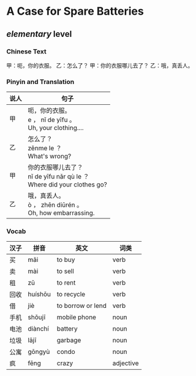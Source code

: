 # A Case for Spare Batteries
## *elementary* level

### Chinese Text
甲：呃，你的衣服。
乙：怎么了？
甲：你的衣服哪儿去了？
乙：哦，真丢人。

### Pinyin and Translation
|说人|句子|
|----|----|
|甲|呃，你的衣服。<br />e ， nǐ de yīfu 。<br />Uh, your clothing....|
|乙|怎么了？<br />zěnme le ？<br />What's wrong?|
|甲|你的衣服哪儿去了？<br />nǐ de yīfu nǎr qù le ？<br />Where did your clothes go?|
|乙|哦，真丢人。<br />ò ， zhēn diūrén 。<br />Oh, how embarrassing.|
### Vocab
|汉子|拼音|英文|词类|
|----|----|----|----|
|买|mǎi|to buy|verb|
|卖|mài|to sell|verb|
|租|zū|to rent|verb|
|回收|huíshōu|to recycle|verb|
|借|jiè|to borrow or lend|verb|
|手机|shǒujī|mobile phone|noun|
|电池|diànchí|battery|noun|
|垃圾|lājī|garbage|noun|
|公寓|gōngyù|condo|noun|
|疯|fēng|crazy|adjective|